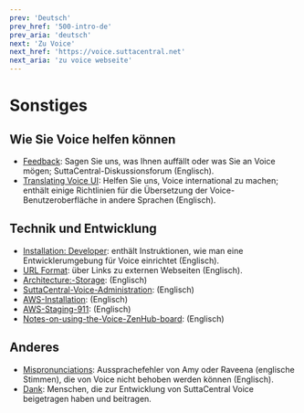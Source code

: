 ```yaml
---
prev: 'Deutsch'
prev_href: '500-intro-de'
prev_aria: 'deutsch'
next: 'Zu Voice'
next_href: 'https://voice.suttacentral.net'
next_aria: 'zu voice webseite'
---
```

# Sonstiges

## Wie Sie Voice helfen können
* <a href="https://discourse.suttacentral.net/tags/sc-voice" target="_blank">Feedback</a>: Sagen Sie uns, was Ihnen auffällt oder was Sie an Voice mögen; SuttaCentral-Diskussionsforum (Englisch).
* <a href="https://sc-voice.github.io/sc-voice/en/401-translating-voice-ui" target="_blank">Translating Voice UI</a>: Helfen Sie uns, Voice international zu machen; enthält einige Richtlinien für die Übersetzung der Voice-Benutzeroberfläche in andere Sprachen (Englisch).

## Technik und Entwicklung
* <a href="https://sc-voice.github.io/sc-voice/en/490-dev-install" target="_blank">Installation: Developer</a>: enthält Instruktionen, wie man eine Entwicklerumgebung für Voice einrichtet (Englisch).
* <a href="https://sc-voice.github.io/sc-voice/en/490-url-format" target="_blank">URL Format</a>: über Links zu externen Webseiten (Englisch).
* <a href="https://sc-voice.github.io/sc-voice/en/490-arch-storage" target="_blank">Architecture:-Storage</a>: (Englisch)
* <a href="https://sc-voice.github.io/sc-voice/en/490-scv-admin" target="_blank">SuttaCentral-Voice-Administration</a>: (Englisch)
* <a href="https://sc-voice.github.io/sc-voice/en/490-aws-install" target="_blank">AWS-Installation</a>: (Englisch)
* <a href="https://sc-voice.github.io/sc-voice/en/490-aws-staging-911" target="_blank">AWS-Staging-911</a>: (Englisch)
* <a href="https://sc-voice.github.io/sc-voice/en/490-zenhub" target="_blank">Notes-on-using-the-Voice-ZenHub-board</a>: (Englisch)


## Anderes
* <a href="https://sc-voice.github.io/sc-voice/en/401-mispronunciations" target="_blank">Mispronunciations</a>: Aussprachefehler von Amy oder Raveena (englische Stimmen), die von Voice nicht behoben werden können (Englisch).
* [Dank](/dhammaregen/de/401-dank): Menschen, die zur Entwicklung von SuttaCentral Voice beigetragen haben und beitragen.
